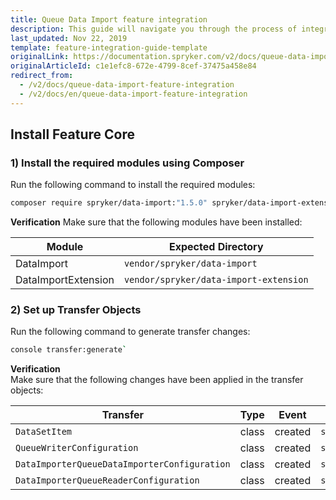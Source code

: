 ```yaml
---
title: Queue Data Import feature integration
description: This guide will navigate you through the process of integrating the Queue Data feature in Spryker OS.
last_updated: Nov 22, 2019
template: feature-integration-guide-template
originalLink: https://documentation.spryker.com/v2/docs/queue-data-import-feature-integration
originalArticleId: c1e1efc8-672e-4799-8cef-37475a458e84
redirect_from:
  - /v2/docs/queue-data-import-feature-integration
  - /v2/docs/en/queue-data-import-feature-integration
---
```


## Install Feature Core

### 1)  Install the required modules using Composer

Run the following command to install the required modules:

```bash
composer require spryker/data-import:"1.5.0" spryker/data-import-extension:"1.1.0" --update-with-dependencies`
```
<section contenteditable="false" class="warningBox"><div class="content">

**Verification**
Make sure that the following modules have been installed:

| Module |Expected Directory  |
| --- | --- |
|DataImport  | `vendor/spryker/data-import` |
|  DataImportExtension| `vendor/spryker/data-import-extension` |
</div></section>

### 2) Set up Transfer Objects

Run the following command to generate transfer changes:

```bash
console transfer:generate`
```

<section contenteditable="false" class="warningBox"><div class="content">

**Verification**    
Make sure that the following changes have been applied in the transfer objects:

| Transfer | Type | Event | Path |
| --- | --- | --- | --- |
| `DataSetItem` | class | created | `src/Generated/Shared/Transfer/DataSetItemTransfer.php` |
| `QueueWriterConfiguration` | class | created | `src/Generated/Shared/Transfer/QueueWriterConfigurationTransfer.php` |
| `DataImporterQueueDataImporterConfiguration` | class | created | `src/Generated/Shared/Transfer/DataImporterQueueDataImporterConfigurationTransfer.php` |
| `DataImporterQueueReaderConfiguration` | class | created | `src/Generated/Shared/Transfer/DataImporterQueueReaderConfigurationTransfer.php` |
</div></section>

<!-- Last review date: May 6, 2019- by Pavlo Asaulenko and Dmitry Beirak -->
